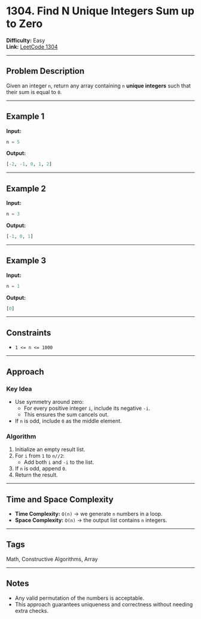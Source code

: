 # 1304. Find N Unique Integers Sum up to Zero

**Difficulty:** Easy  
**Link:** [LeetCode 1304](https://leetcode.com/problems/find-n-unique-integers-sum-up-to-zero/)

---

## Problem Description
Given an integer `n`, return any array containing `n` **unique integers** such that their sum is equal to `0`.

---

## Example 1
**Input:**
```python
n = 5
```

**Output:**
```python
[-2, -1, 0, 1, 2]
```
---

## Example 2
**Input:**
```python
n = 3
```

**Output:**
```python
[-1, 0, 1]
```
---

## Example 3
**Input:**
```python
n = 1
```

**Output:**
```python
[0]
```
---

## Constraints
- `1 <= n <= 1000`

---

## Approach

### Key Idea
- Use symmetry around zero:
  - For every positive integer `i`, include its negative `-i`.
  - This ensures the sum cancels out.
- If `n` is odd, include `0` as the middle element.

### Algorithm
1. Initialize an empty result list.
2. For `i` from `1` to `n//2`:
   - Add both `i` and `-i` to the list.
3. If `n` is odd, append `0`.
4. Return the result.

---

## Time and Space Complexity
- **Time Complexity:** `O(n)` → we generate `n` numbers in a loop.  
- **Space Complexity:** `O(n)` → the output list contains `n` integers.

---

## Tags
Math, Constructive Algorithms, Array

---

## Notes
- Any valid permutation of the numbers is acceptable.  
- This approach guarantees uniqueness and correctness without needing extra checks.  